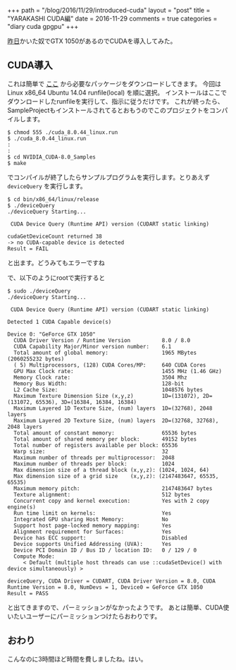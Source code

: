 +++
path = "/blog/2016/11/29/introduced-cuda"
layout = "post"
title = "YARAKASHI CUDA編"
date = 2016-11-29
comments = true
categories = "diary cuda gpgpu"
+++

[昨日](/blog/2016/11/28/hello/)かいた奴でGTX 1050があるのでCUDAを導入してみた。

## CUDA導入

これは簡単で [ここ](https://developer.nvidia.com/cuda-downloads) から必要なパッケージをダウンロードしてきます。
今回は Linux x86_64 Ubuntu 14.04 runfile(local) を順に選択。
インストールはここでダウンロードしたrunfileを実行して、指示に従うだけです。
これが終ったら、SampleProjectもインストールされてるとおもうのでこのプロジェクトをコンパイルします。

```
$ chmod 555 ./cuda_8.0.44_linux.run
$ ./cuda_8.0.44_linux.run
:
:
$ cd NVIDIA_CUDA-8.0_Samples
$ make
```

でコンパイルが終了したらサンプルプログラムを実行します。とりあえず `deviceQuery` を実行します。

```
$ cd bin/x86_64/linux/release
$ ./deviceQuery
./deviceQuery Starting...

 CUDA Device Query (Runtime API) version (CUDART static linking)

cudaGetDeviceCount returned 38
-> no CUDA-capable device is detected
Result = FAIL
```

と出ます。どうみてもエラーですね

で、以下のようにrootで実行すると
```
$ sudo ./deviceQuery
./deviceQuery Starting...

 CUDA Device Query (Runtime API) version (CUDART static linking)

Detected 1 CUDA Capable device(s)

Device 0: "GeForce GTX 1050"
  CUDA Driver Version / Runtime Version          8.0 / 8.0
  CUDA Capability Major/Minor version number:    6.1
  Total amount of global memory:                 1965 MBytes (2060255232 bytes)
  ( 5) Multiprocessors, (128) CUDA Cores/MP:     640 CUDA Cores
  GPU Max Clock rate:                            1455 MHz (1.46 GHz)
  Memory Clock rate:                             3504 Mhz
  Memory Bus Width:                              128-bit
  L2 Cache Size:                                 1048576 bytes
  Maximum Texture Dimension Size (x,y,z)         1D=(131072), 2D=(131072, 65536), 3D=(16384, 16384, 16384)
  Maximum Layered 1D Texture Size, (num) layers  1D=(32768), 2048 layers
  Maximum Layered 2D Texture Size, (num) layers  2D=(32768, 32768), 2048 layers
  Total amount of constant memory:               65536 bytes
  Total amount of shared memory per block:       49152 bytes
  Total number of registers available per block: 65536
  Warp size:                                     32
  Maximum number of threads per multiprocessor:  2048
  Maximum number of threads per block:           1024
  Max dimension size of a thread block (x,y,z): (1024, 1024, 64)
  Max dimension size of a grid size    (x,y,z): (2147483647, 65535, 65535)
  Maximum memory pitch:                          2147483647 bytes
  Texture alignment:                             512 bytes
  Concurrent copy and kernel execution:          Yes with 2 copy engine(s)
  Run time limit on kernels:                     Yes
  Integrated GPU sharing Host Memory:            No
  Support host page-locked memory mapping:       Yes
  Alignment requirement for Surfaces:            Yes
  Device has ECC support:                        Disabled
  Device supports Unified Addressing (UVA):      Yes
  Device PCI Domain ID / Bus ID / location ID:   0 / 129 / 0
  Compute Mode:
     < Default (multiple host threads can use ::cudaSetDevice() with device simultaneously) >

deviceQuery, CUDA Driver = CUDART, CUDA Driver Version = 8.0, CUDA Runtime Version = 8.0, NumDevs = 1, Device0 = GeForce GTX 1050
Result = PASS
```
と出てきますので、パーミッションがなかったようです。
あとは簡単、CUDA使いたいユーザーにパーミッションつけたらおわりです。

## おわり
こんなのに3時間ほど時間を費しましたね。はい。
